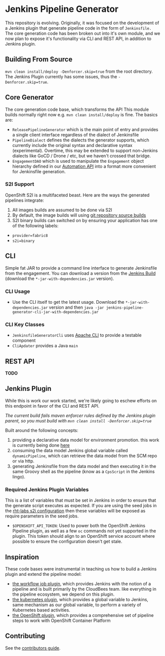 # Jenkins Pipeline Generator

This repository is evolving. Originally, it was focused on the development of a Jenkins plugin that generate pipeline code in the form of `Jenkinsfile.` The core generation code has been broken out into it's own module, and we now plan to expose it's functionality via CLI and REST API, in addition to Jenkins plugin.

## Building From Source

`mvn clean install/deploy -Denforcer.skip=true` from the root directory. The Jenkins Plugin currently has some issues, thus the `-Denforcer.skip=true`.

## Core Generator

The core generation code base, which transforms the API This module builds normally right now e.g. `mvn clean install/deploy` is fine. The basics are:

- `ReleasePipelineGenerator` which is the main point of entry and provides a single client interface regardless of the dialect of Jenkinsfile
- `PipelineDialect` defines the dialects the generator supports, which currently include the original syntax and declarative syntax (experimental). Overtime, this may be extended to support non-Jenkins dialects like GoCD / Drone / etc, but we haven't crossed that bridge.
- `EngagementDAO` which is used to manipulate the `Engagement` object hierarchy defined in our [Automation API](https://github.com/rht-labs/api-design) into a format more convenient for Jenkinsfile generation.

### S2I Support

OpenShift S2I is a multifaceted beast. Here are the ways the generated pipelines integrate:

1. All images builds are assumed to be done via S2I
2. By default, the image builds will using [git repository source builds](https://docs.openshift.com/container-platform/3.3/dev_guide/builds.html#source-code)
3. S2I binary builds can switched on by ensuring your application has one of the following labels:
  * `provider=fabric8`
  * `s2i=binary`

## CLI

Simple fat JAR to provide a command line interface to generate Jenkinsfile from the engagement. You can download a version from the [Jenkins Build](https://jenkins.core.rht-labs.com/job/jenkins-pipeline-generator-ci/) (download the `*-jar-with-dependencies.jar` version).

### CLI Usage

- Use the CLI itself to get the latest usage. Download the `*-jar-with-dependencies.jar` version and then `java -jar jenkins-pipeline-generator-cli-jar-with-dependencies.jar`

### CLI Key Classes
- `JenkinsfileGeneratorCli` uses [Apache CLI](https://commons.apache.org/proper/commons-cli/usage.html) to provide a testable component
- `CliApdater` provides a Java `main` 

## REST API

**TODO**

## Jenkins Plugin

While this is work our work started, we're likely going to eschew efforts on this endpoint in favor of the CLI and REST API. 

*The current build fails maven enforcer rules defined by the Jenkins plugin parent, so you must build with `mvn clean install -Denforcer.skip=true`*

Built around the following concepts:

1. providing a declarative data model for environment promotion. this work is currently being done [here](https://github.com/rht-labs/api-design)
2. consuming the data model Jenkins global variable called `dynamicPipeline`, which can retrieve the data model from the SCM repo or via http.
3. generating Jenkinsfile from the data model and then executing it in the same Groovy shell as the pipeline (know as a `CpsScript` in the Jenkins lingo).


### Required Jenkins Plugin Variables

This is a list of variables that must be set in Jenkins in order to ensure that the generate script executes as expected. If you are using the seed jobs in the [rht-labs s2i configuration](https://github.com/rht-labs/openshift-jenkins-s2i-config) then these variables will be exposed as require parameters in the seed jobs.

- `$OPENSHIFT_API_TOKEN`: Used to power both the OpenShift Jenkins Pipeline plugin, as well as a few `oc` commands not yet supported in the plugin. This token should align to an OpenShift service account where possible to ensure the configuration doesn't get stale.


## Inspiration

These code bases were instrumental in teaching us how to build a Jenkins plugin and extend the pipeline model:

- [the workflow job plugin](https://github.com/jenkinsci/workflow-job-plugin), which provides Jenkins with the notion of a pipeline and is built primarily by the CloudBees team. like everything in the pipeline ecosystem, we depend on this plugin.
- [the kubernetes plugin](https://github.com/jenkinsci/kubernetes-pipeline-plugin), which provides a global variable to Jenkins, same mechanism as our global variable, to perform a variety of Kubernetes based activities.
- [the OpenShift plugin](https://github.com/jenkinsci/openshift-pipeline-plugin), which provides a comprehensive set of pipeline steps to work with OpenShift Container Platform

## Contributing
See the [contributors guide](https://github.com/rht-labs/api-design/blob/master/CONTRIBUTING.md).